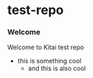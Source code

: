 # test-repo

### Welcome
Welcome to Kitai test repo
- this is something cool
  - and this is also cool
